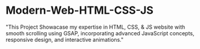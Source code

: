 # Modern-Web-HTML-CSS-JS
"This Project Showacase my expertise in HTML, CSS, &amp; JS website with smooth scrolling using GSAP, incorporating advanced JavaScript concepts, responsive design, and interactive animations."
